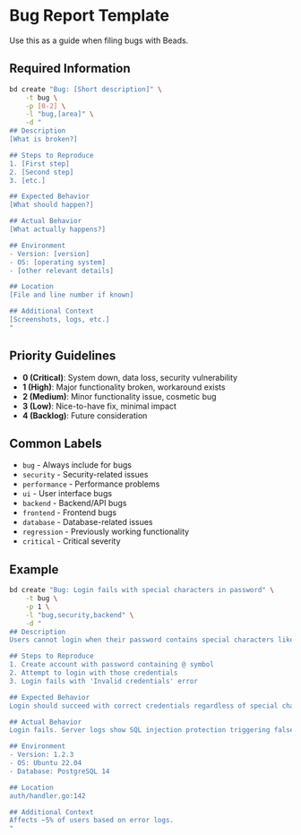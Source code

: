 # Bug Report Template

Use this as a guide when filing bugs with Beads.

## Required Information

```bash
bd create "Bug: [Short description]" \
    -t bug \
    -p [0-2] \
    -l "bug,[area]" \
    -d "
## Description
[What is broken?]

## Steps to Reproduce
1. [First step]
2. [Second step]
3. [etc.]

## Expected Behavior
[What should happen?]

## Actual Behavior
[What actually happens?]

## Environment
- Version: [version]
- OS: [operating system]
- [other relevant details]

## Location
[File and line number if known]

## Additional Context
[Screenshots, logs, etc.]
"
```

## Priority Guidelines

- **0 (Critical)**: System down, data loss, security vulnerability
- **1 (High)**: Major functionality broken, workaround exists
- **2 (Medium)**: Minor functionality issue, cosmetic bug
- **3 (Low)**: Nice-to-have fix, minimal impact
- **4 (Backlog)**: Future consideration

## Common Labels

- `bug` - Always include for bugs
- `security` - Security-related issues
- `performance` - Performance problems
- `ui` - User interface bugs
- `backend` - Backend/API bugs
- `frontend` - Frontend bugs
- `database` - Database-related issues
- `regression` - Previously working functionality
- `critical` - Critical severity

## Example

```bash
bd create "Bug: Login fails with special characters in password" \
    -t bug \
    -p 1 \
    -l "bug,security,backend" \
    -d "
## Description
Users cannot login when their password contains special characters like @, #, or %.

## Steps to Reproduce
1. Create account with password containing @ symbol
2. Attempt to login with those credentials
3. Login fails with 'Invalid credentials' error

## Expected Behavior
Login should succeed with correct credentials regardless of special characters.

## Actual Behavior
Login fails. Server logs show SQL injection protection triggering false positive.

## Environment
- Version: 1.2.3
- OS: Ubuntu 22.04
- Database: PostgreSQL 14

## Location
auth/handler.go:142

## Additional Context
Affects ~5% of users based on error logs.
"
```
